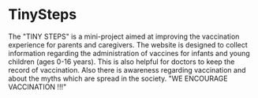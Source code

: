 # TinySteps
The "TINY STEPS" is a mini-project aimed at improving the vaccination experience for parents and caregivers. The website is designed to collect information regarding the administration of vaccines for infants and young children (ages 0-16 years). This is also helpful for doctors to keep the record of vaccination. Also there is awareness regarding vaccination and about the myths which are spread in the society. "WE ENCOURAGE VACCINATION !!!"

